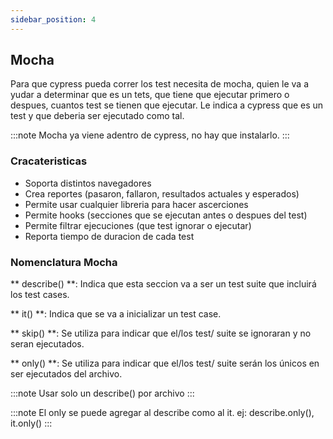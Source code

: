 ```yaml
---
sidebar_position: 4
---
```


##  Mocha
Para que cypress pueda correr los test necesita de mocha, quien le va a yudar a determinar que es un tets, que tiene que ejecutar primero o despues, cuantos test se tienen que ejecutar. Le indica a cypress que es un test y que deberia ser ejecutado como tal.

:::note
Mocha ya viene adentro de cypress, no hay que instalarlo. 
:::

### Cracateristicas
- Soporta distintos navegadores
- Crea reportes (pasaron, fallaron, resultados actuales y esperados)
- Permite usar cualquier libreria para hacer ascerciones
- Permite hooks (secciones que se ejecutan antes o despues del test)
- Permite filtrar ejecuciones (que test ignorar o ejecutar)
- Reporta tiempo de duracion de cada test

### Nomenclatura Mocha

** describe() **: Indica que esta seccion va a ser un test suite que incluirá los test cases. 

** it() **: Indica que se va a inicializar un test case.

** skip() **: Se utiliza para indicar que el/los test/ suite se ignoraran y no seran ejecutados.

** only() **: Se utiliza para indicar que el/los test/ suite serán los únicos en ser ejecutados del archivo. 

:::note
Usar solo un describe() por archivo
:::

:::note
El only se puede agregar al describe como al it. ej: describe.only(), it.only() 
:::